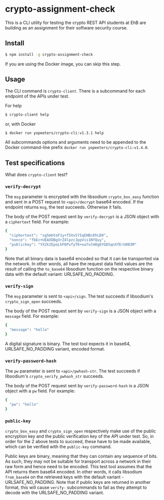 # crypto-assignment-check

This is a CLI utility for testing the crypto REST API students at EhB are building as an assignment for their software security course.

## Install

```sh
$ npm install -g crypto-assignment-check
```
If you are using the Docker image, you can skip this step.

## Usage

The CLI command is `crypto-client`. There is a subcommand for each endpoint of the APIs under test.

For help

```sh
$ crypto-client help
```
or, with Docker

```
$ docker run yopeeters/crypto-cli:v1.3.1 help
```

All subcommands options and arguments need to be appended to the Docker command-line prefix `docker run yopeeters/crypto-cli:v1.4.0`.

## Test specifications

What does `crypto-client` test?

### `verify-decrypt`

The `msg` parameter is encrypted with the libsodium `crypto_box_easy` function and sent in a POST request to `<api>/decrypt` base64 encoded. If the endpoint returns `msg`, the test succeeds. Otherwise it fails.

The body of the POST request sent by `verify-decrypt` is a JSON object with a `ciphertext` field. For example:
```sh
{
  "ciphertext": "xg5mUtoF1y+f5Xv57IqEHBcKhLB9",
  "nonce": "fbEc+UEAXDBg3rZ4lpzcJppVis1NfQuy",
  "publickey": "YX2k2EpoLhF6PxfyT6+oa7ulH8g6YGDSqnXfErU003M"
}
```

Note that all binary data is base64 encoded so that it can be transported via the network. In other words, all have the request data field values are the result of calling the `to_base64` libsodium function on the respective binary data with the default variant: URLSAFE_NO_PADDING.

### `verify-sign`

The `msg` parameter is sent to `<api>/sign`. The test succeeds if libsodium's `crypto_sign_open` succeeds.

The body of the POST request sent by `verify-sign` is a JSON object with a `message` field. For example:
```sh
{
  "message": "hello"
}
```

A digital signature is binary. The test tool expects it in base64, URLSAFE_NO_PADDING variant, encoded format.

### `verify-password-hash`

The `pw` parameter is sent to `<api>/pwhash-str`. The test succeeds if libsodium's `crypto_verify_pwhash_str` succeeds.

The body of the POST request sent by `verify-password-hash` is a JSON object with a `pw` field. For example:
```sh
{
  "pw": "hello"
}
```

### `public-key`

`crypto_box_easy` and `crypto_sign_open` respectively make use of the public encryption key and the public verification key of the API under test. So, in order for the 2 above tests to succeed, these have to be made available, which can be verified with the `public-key` command.

Public keys are binary, meaning that they can contain any sequence of bits. As such, they may not be suitable for transport across a network in their raw form and hence need to be encoded. This test tool assumes that the API returns them base64 encoded. In other words, it calls libsodium `from_base64` on the retrieved keys with the default variant - URLSAFE_NO_PADDING. Note that if public keys are returned in another format, this will cause `verify-` subcommands to fail as they attempt to decode with the URLSAFE_NO_PADDING variant.
